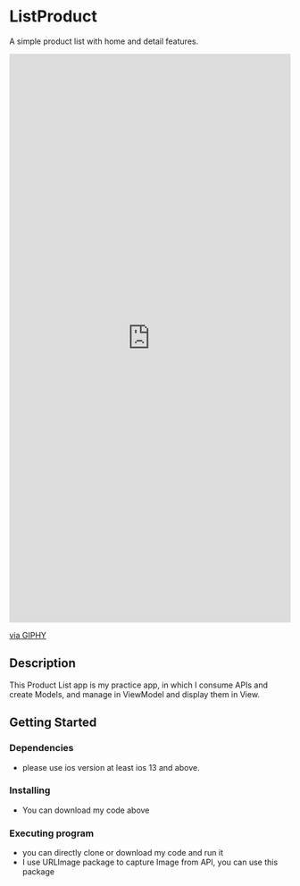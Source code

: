 # ListProduct

A simple product list with home and detail features.

<div style="width:100%;height:0;padding-bottom:202%;position:relative;"><iframe src="https://giphy.com/embed/R6yp8LkVVcA5udffYe" width="100%" height="100%" style="position:absolute" frameBorder="0" class="giphy-embed" allowFullScreen></iframe></div><p><a href="https://giphy.com/gifs/R6yp8LkVVcA5udffYe">via GIPHY</a></p>

## Description

This Product List app is my practice app, in which I consume APIs and create Models, and manage in ViewModel and display them in View.

## Getting Started

### Dependencies

* please use ios version at least ios 13 and above.


### Installing

* You can download my code above

### Executing program

* you can directly clone or download my code and run it
* I use URLImage package to capture Image from API, you can use this package
```

